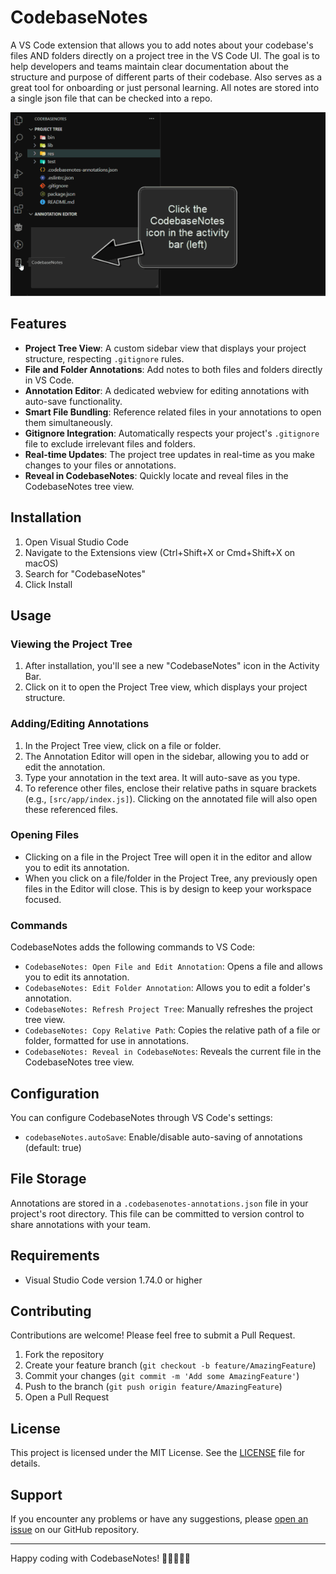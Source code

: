 # CodebaseNotes

A VS Code extension that allows you to add notes about your codebase's files AND folders directly on a project tree in the VS Code UI. The goal is to help developers and teams maintain clear documentation about the structure and purpose of different parts of their codebase. Also serves as a great tool for onboarding or just personal learning. All notes are stored into a single json file that can be checked into a repo.

![CodebaseNotes Demo](https://raw.githubusercontent.com/Firebrand/codebasenotes/main/resources/demo4.gif)

## Features

- **Project Tree View**: A custom sidebar view that displays your project structure, respecting `.gitignore` rules.
- **File and Folder Annotations**: Add notes to both files and folders directly in VS Code.
- **Annotation Editor**: A dedicated webview for editing annotations with auto-save functionality.
- **Smart File Bundling**: Reference related files in your annotations to open them simultaneously.
- **Gitignore Integration**: Automatically respects your project's `.gitignore` file to exclude irrelevant files and folders.
- **Real-time Updates**: The project tree updates in real-time as you make changes to your files or annotations.
- **Reveal in CodebaseNotes**: Quickly locate and reveal files in the CodebaseNotes tree view.

## Installation

1. Open Visual Studio Code
2. Navigate to the Extensions view (Ctrl+Shift+X or Cmd+Shift+X on macOS)
3. Search for "CodebaseNotes"
4. Click Install

## Usage

### Viewing the Project Tree

1. After installation, you'll see a new "CodebaseNotes" icon in the Activity Bar.
2. Click on it to open the Project Tree view, which displays your project structure.

### Adding/Editing Annotations

1. In the Project Tree view, click on a file or folder.
2. The Annotation Editor will open in the sidebar, allowing you to add or edit the annotation.
3. Type your annotation in the text area. It will auto-save as you type.
4. To reference other files, enclose their relative paths in square brackets (e.g., `[src/app/index.js]`). Clicking on the annotated file will also open these referenced files.

### Opening Files

- Clicking on a file in the Project Tree will open it in the editor and allow you to edit its annotation.
- When you click on a file/folder in the Project Tree, any previously open files in the Editor will close. This is by design to keep your workspace focused.

### Commands

CodebaseNotes adds the following commands to VS Code:

- `CodebaseNotes: Open File and Edit Annotation`: Opens a file and allows you to edit its annotation.
- `CodebaseNotes: Edit Folder Annotation`: Allows you to edit a folder's annotation.
- `CodebaseNotes: Refresh Project Tree`: Manually refreshes the project tree view.
- `CodebaseNotes: Copy Relative Path`: Copies the relative path of a file or folder, formatted for use in annotations.
- `CodebaseNotes: Reveal in CodebaseNotes`: Reveals the current file in the CodebaseNotes tree view.

## Configuration

You can configure CodebaseNotes through VS Code's settings:

- `codebaseNotes.autoSave`: Enable/disable auto-saving of annotations (default: true)

## File Storage

Annotations are stored in a `.codebasenotes-annotations.json` file in your project's root directory. This file can be committed to version control to share annotations with your team.

## Requirements

- Visual Studio Code version 1.74.0 or higher

## Contributing

Contributions are welcome! Please feel free to submit a Pull Request.

1. Fork the repository
2. Create your feature branch (`git checkout -b feature/AmazingFeature`)
3. Commit your changes (`git commit -m 'Add some AmazingFeature'`)
4. Push to the branch (`git push origin feature/AmazingFeature`)
5. Open a Pull Request

## License

This project is licensed under the MIT License. See the [LICENSE](LICENSE) file for details.

## Support

If you encounter any problems or have any suggestions, please [open an issue](https://github.com/Firebrand/codebasenotes/issues) on our GitHub repository.

---

Happy coding with CodebaseNotes! 📝👨‍💻👩‍💻